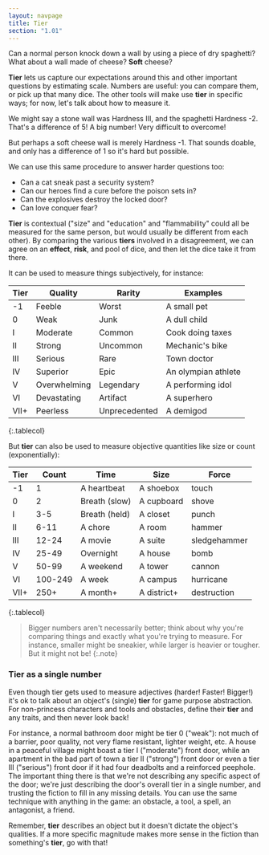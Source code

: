 ```yaml
---
layout: navpage
title: Tier
section: "1.01"
---
```


Can a normal person knock down a wall by using a piece of dry spaghetti?
What about a wall made of cheese? **Soft** cheese?

**Tier** lets us capture our expectations around this and other important questions by estimating scale.
Numbers are useful: you can compare them, or pick up that many dice.
The other tools will make use **tier** in specific ways; for now, let's talk about how to measure it.

We might say a stone wall was Hardness III, and the spaghetti Hardness -2.
That's a difference of 5! A big number! Very difficult to overcome!

But perhaps a soft cheese wall is merely Hardness -1.
That sounds doable, and only has a difference of 1 so it's hard but possible.

We can use this same procedure to answer harder questions too:
* Can a cat sneak past a security system?
* Can our heroes find a cure before the poison sets in?
* Can the explosives destroy the locked door?
* Can love conquer fear?

**Tier** is contextual ("size" and "education" and "flammability" could all be measured for the same person, but would usually be different from each other).
By comparing the various **tiers** involved in a disagreement, we can agree on an **effect**, **risk**, and pool of dice, and then let the dice take it from there.

It can be used to measure things subjectively, for instance:

| Tier | Quality    | Rarity  | Examples    |
|------|------------|---------|-------------|
| -1   | Feeble     | Worst   | A small pet |
| 0    | Weak       | Junk    | A dull child |
| I    | Moderate   | Common  | Cook doing taxes |
| II   | Strong     | Uncommon | Mechanic's bike |
| III  | Serious    | Rare    | Town doctor |
| IV   | Superior   | Epic    | An olympian athlete |
| V    | Overwhelming | Legendary | A performing idol |
| VI   | Devastating | Artifact | A superhero |
| VII+ | Peerless | Unprecedented | A demigod |
{:.tablecol}

But **tier** can also be used to measure objective quantities like size or count (exponentially):

| Tier | Count | Time       | Size      | Force   |
|------|-------|------------|-----------|---------|
| -1   | 1     | A heartbeat | A shoebox | touch   |
| 0    | 2     | Breath (slow) | A cupboard | shove |
| I    | 3-5   | Breath (held) | A closet | punch  |
| II   | 6-11 | A chore  | A room      | hammer    |
| III  | 12-24 | A movie  | A suite     | sledgehammer |
| IV   | 25-49 | Overnight | A house    | bomb     |
| V    | 50-99 | A weekend | A tower    | cannon   |
| VI   | 100-249 | A week   | A campus    | hurricane |
| VII+ | 250+ | A month+ | A district+ | destruction |
{:.tablecol}

> Bigger numbers aren't necessarily better; think about why you're comparing things and exactly what you're trying to measure.
> For instance, smaller might be sneakier, while larger is heavier or tougher.
> But it might not be!
{:.note}

### Tier as a single number

Even though tier gets used to measure adjectives (harder! Faster! Bigger!) it's ok to talk about an object's (single) **tier** for game purpose abstraction.
For non-princess characters and tools and obstacles, define their **tier** and any traits, and then never look back!

For instance, a normal bathroom door might be tier 0 ("weak"):
not much of a barrier, poor quality, not very flame resistant, lighter weight, etc.
A house in a peaceful village might boast a tier I ("moderate") front door,
while an apartment in the bad part of town a tier II ("strong") front door
or even a tier III ("serious") front door if it had four deadbolts and a reinforced peephole.
The important thing there is that we're not describing any specific aspect of the door; we're just describing the door's overall tier in a single number, and trusting the fiction to fill in any missing details.
You can use the same technique with anything in the game: an obstacle, a tool, a spell, an antagonist, a friend.

Remember, **tier** describes an object but it doesn't dictate the object's qualities.
If a more specific magnitude makes more sense in the fiction than something's **tier**, go with that!
